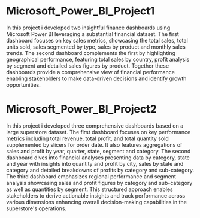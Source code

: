 # Microsoft_Power_BI_Project1

In this project i developed two insightful finance dashboards using Microsoft Power BI leveraging a substantial financial dataset. The first dashboard focuses on key sales metrics, showcasing the total sales, total units sold, sales segmented by type, sales by product and monthly sales trends. The second dashboard complements the first by highlighting geographical performance, featuring total sales by country, profit analysis by segment and detailed sales figures by product. Together these dashboards provide a comprehensive view of financial performance enabling stakeholders to make data-driven decisions and identify growth opportunities.

# Microsoft_Power_BI_Project2

In this project i developed three comprehensive dashboards based on a large superstore dataset. The first dashboard focuses on key performance metrics including total revenue, total profit, and total quantity sold supplemented by slicers for order date. It also features aggregations of sales and profit by year, quarter, state, segment and category. The second dashboard dives into financial analyses presenting data by category, state and year with insights into quantity and profit by city, sales by state and category and detailed breakdowns of profits by category and sub-category. The third dashboard emphasizes regional performance and segment analysis showcasing sales and profit figures by category and sub-category as well as quantities by segment. This structured approach enables stakeholders to derive actionable insights and track performance across various dimensions enhancing overall decision-making capabilities in the superstore's operations.
